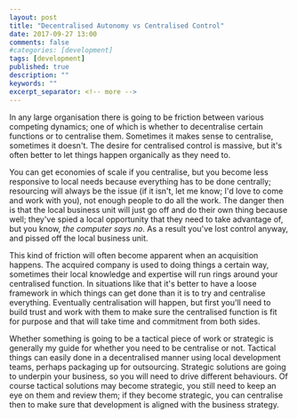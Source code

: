 ```yaml
---
layout: post
title: "Decentralised Autonomy vs Centralised Control"
date: 2017-09-27 13:00
comments: false
#categories: [development]
tags: [development]
published: true
description: ""
keywords: ""
excerpt_separator: <!-- more -->
---
```


In any large organisation there is going to be friction between various competing dynamics; one of which is whether to decentralise certain functions or to centralise them. Sometimes it makes sense to centralise, sometimes it doesn't. The desire for centralised control is massive, but it's often better to let things happen organically as they need to.

<!-- more -->

You can get economies of scale if you centralise, but you become less responsive to local needs because everything has to be done centrally; resourcing will always be the issue (if it isn't, let me know; I'd love to come and work with you), not enough people to do all the work. The danger then is that the local business unit will just go off and do their own thing because well; they've spied a local opportunity that they need to take advantage of, but you know, _the computer says no_. As a result you've lost control anyway, and pissed off the local business unit.

This kind of friction will often become apparent when an acquisition happens. The acquired company is used to doing things a certain way, sometimes their local knowledge and expertise will run rings around your centralised function. In situations like that it's better to have a loose framework in which things can get done than it is to try and centralise everything. Eventually centralisation will happen, but first you'll need to build trust and work with them to make sure the centralised function is fit for purpose and that will take time and commitment from both sides.

Whether something is going to be a tactical piece of work or strategic is generally my guide for whether you need to be centralise or not. Tactical things can easily done in a decentralised manner using local development teams, perhaps packaging up for outsourcing. Strategic solutions are going to underpin your business, so you will need to drive different behaviours. Of course tactical solutions may become strategic, you still need to keep an eye on them and review them; if they become strategic, you can centralise then to make sure that development is aligned with the business strategy.
